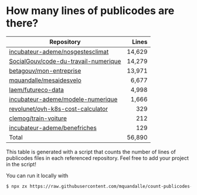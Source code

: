 # How many lines of publicodes are there?

<!--table:start-->
| Repository | Lines |
| --- | --: |
| [incubateur-ademe/nosgestesclimat](https://github.com/incubateur-ademe/nosgestesclimat/tree/master/data) | 14,629 |
| [SocialGouv/code-du-travail-numerique](https://github.com/SocialGouv/code-du-travail-numerique/tree/master/packages/code-du-travail-modeles/src/modeles) | 14,279 |
| [betagouv/mon-entreprise](https://github.com/betagouv/mon-entreprise/tree/master/modele-social/règles) | 13,971 |
| [mquandalle/mesaidesvelo](https://github.com/mquandalle/mesaidesvelo/tree/master/src) | 6,677 |
| [laem/futureco-data](https://github.com/laem/futureco-data/tree/master/) | 4,998 |
| [incubateur-ademe/modele-numerique](https://github.com/incubateur-ademe/modele-numerique/tree/master/rules) | 1,666 |
| [revolunet/ovh-k8s-cost-calculator](https://github.com/revolunet/ovh-k8s-cost-calculator/tree/master/src) | 329 |
| [clemog/train-voiture](https://github.com/clemog/train-voiture/tree/master/src/data) | 212 |
| [incubateur-ademe/benefriches](https://github.com/incubateur-ademe/benefriches/tree/master/apps/publicodes-rules/rules) | 129 |
| Total | 56,890 |
<!--table:end-->

This table is generated with a script that counts the number of lines of publicodes files in each referenced repository. Feel free to add your project in the script!

You can run it locally with

```sh
$ npx zx https://raw.githubusercontent.com/mquandalle/count-publicodes-lines/master/count-publicodes-lines.mjs
```
